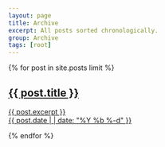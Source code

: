 ```yaml
---
layout: page
title: Archive
excerpt: All posts sorted chronologically.
group: Archive
tags: [root]
---
```


<div id="archive">
{% for post in site.posts limit %}
    <article class="summary">
        <a href="{{ post.url }}"><h2>{{ post.title }}</h2></a>
        <a href="{{ post.url }}">
        <p class='excerpt'>
            {{ post.excerpt }}<br/>
            {{ post.date | | date: "%Y %b %-d" }}
        </p>
        </a>
    </article>
{% endfor %}
</div>

